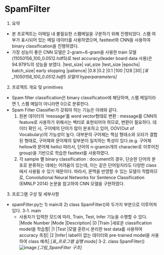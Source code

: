 # SpamFilter
1. 요약
- 본 프로젝트는 이메일 내 불필요한 스팸메일을 구분하기 위해 진행되었다. 스팸 여부가 표시되어 있는 메일 데이터를 사용하였으며, fasttext와 CNN을 사용하여 binary classification을 진행하였다. 
- 가장 성능이 좋은 CNN 모델은 2-gram~6-gram을 사용한 train 모델(11050156_100_0.0512.hdf5)로 test accuracy(leader board data 사용)은 94.979%의 성능을 보였다. 
  |test_size|	val_size	|test_size	|epochs|	batch_size|	early stopping |patience|
  |0.8	|0.2	|0.1	|100	|128	|30|
  *[표_11050156_100_0.0512.hdf5 모델의 hyperparameters]*

2. 프로젝트 개요 및 primitives
- Spam filter classification은 binary classification에 해당하며, 스팸 메일이라면 1, 스팸 메일이 아니라면 0으로 분류한다. 
- Spam Filter Classifier가 갖춰야 하는 기능은 아래와 같다.
  1) 원본 데이터의 ‘message’를 word vector형태로 변환 : message를 CNN의 feature로 사용하기 위해서는 벡터로 표현되어야 하므로, 변환이 필요하다. 데이터 확인 시, 구어체의 단어가 많이 분포하고 있어, OOV(Out of Vocabulary)의 가능성이 높다. 대부분의 구어체는 핵심 형태소와 오타가 결합된 형태로, 구어체와 문어체의 일부분이 일치하는 특성이 있다.(e.g. 구어체 hellow와 문어체 hello) 따라서, 단어의 n-gram(n개의 character로 이루어진 group)을 기반으로 학습한 fasttext를 사용하였다.  
  2) 각 sample 별 binary classification : document의 경우, 단순한 단어의 분포로 분류하는 데에는 어려움이 있는데, 이는 같은 단어일지라도 다양한 class에서 사용될 수 있기 때문이다. 따라서, 문맥을 반영할 수 있는 모델이 적합하므로,  Convolutional Neural Networks for Sentence Classification (EMNLP 2014) 논문을 참고하여 CNN 모델을 구현하였다. 

3. 프로그램 구성 및 세부사항
  - spamFilter.py는 1) main과 2) class SpamFilter()와 두가지 부분으로 이루어져 있다. 
    3-1. main
      - 사용자가 입력한 모드에 따라, Train, Test, Infer 기능을 수행할 수 있다. 
        |Mode Number	|Mode	|Description|
        |0	|Train	|새로운 classification model을 학습함|
        |1	|Test	|모델 훈련시 분리한 test data를 사용하여 accuracy 측정|
        |2	|Infer|	label이 없는 데이터와 pre-trained model을 사용하여 class 예측|
*[표_프로그램 실행 mode]*
    3-2. class SpamFilter()
    ![image](https://user-images.githubusercontent.com/62787552/109521364-937b4080-7af0-11eb-9b87-fc590952a3c7.png)
    *[그림_SpamFilter 구조]*

